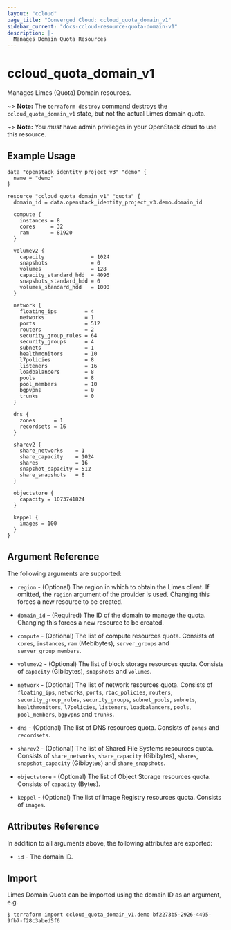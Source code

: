 ```yaml
---
layout: "ccloud"
page_title: "Converged Cloud: ccloud_quota_domain_v1"
sidebar_current: "docs-ccloud-resource-quota-domain-v1"
description: |-
  Manages Domain Quota Resources
---
```


# ccloud\_quota\_domain\_v1

Manages Limes (Quota) Domain resources.

~> **Note:** The `terraform destroy` command destroys the
`ccloud_quota_domain_v1` state, but not the actual Limes domain quota.

~> **Note:** You _must_ have admin privileges in your OpenStack cloud to use
this resource.

## Example Usage

```hcl
data "openstack_identity_project_v3" "demo" {
  name = "demo"
}

resource "ccloud_quota_domain_v1" "quota" {
  domain_id = data.openstack_identity_project_v3.demo.domain_id

  compute {
    instances = 8
    cores     = 32
    ram       = 81920
  }

  volumev2 {
    capacity               = 1024
    snapshots              = 0
    volumes                = 128
    capacity_standard_hdd  = 4096
    snapshots_standard_hdd = 0
    volumes_standard_hdd   = 1000
  }

  network {
    floating_ips         = 4
    networks             = 1
    ports                = 512
    routers              = 2
    security_group_rules = 64
    security_groups      = 4
    subnets              = 1
    healthmonitors       = 10
    l7policies           = 8
    listeners            = 16
    loadbalancers        = 8
    pools                = 8
    pool_members         = 10
    bgpvpns              = 0
    trunks               = 0
  }

  dns {
    zones      = 1
    recordsets = 16
  }

  sharev2 {
    share_networks    = 1
    share_capacity    = 1024
    shares            = 16
    snapshot_capacity = 512
    share_snapshots   = 8
  }

  objectstore {
    capacity = 1073741824
  }

  keppel {
    images = 100
  }
}
```

## Argument Reference

The following arguments are supported:

* `region` - (Optional) The region in which to obtain the Limes client. If
  omitted, the `region` argument of the provider is used. Changing this forces
  a new resource to be created.

* `domain_id` – (Required) The ID of the domain to manage the quota. Changing
  this forces a new resource to be created.

* `compute` - (Optional) The list of compute resources quota. Consists of
  `cores`, `instances`, `ram` (Mebibytes), `server_groups` and
  `server_group_members`.

* `volumev2` - (Optional) The list of block storage resources quota. Consists of
  `capacity` (Gibibytes), `snapshots` and `volumes`.

* `network` - (Optional) The list of network resources quota. Consists of
  `floating_ips`, `networks`, `ports`, `rbac_policies`, `routers`,
  `security_group_rules`, `security_groups`, `subnet_pools`, `subnets`,
  `healthmonitors`, `l7policies`, `listeners`, `loadbalancers`, `pools`,
  `pool_members`, `bgpvpns` and `trunks`.

* `dns` - (Optional) The list of DNS resources quota. Consists of `zones` and
  `recordsets`.

* `sharev2` - (Optional) The list of Shared File Systems resources quota.
  Consists of `share_networks`, `share_capacity` (Gibibytes), `shares`,
  `snapshot_capacity` (Gibibytes) and `share_snapshots`.

* `objectstore` - (Optional) The list of Object Storage resources quota.
  Consists of `capacity` (Bytes).

* `keppel` - (Optional) The list of Image Registry resources quota. Consists of
  `images`.

## Attributes Reference

In addition to all arguments above, the following attributes are exported:

* `id` - The domain ID.

## Import

Limes Domain Quota can be imported using the domain ID as an argument, e.g.

```
$ terraform import ccloud_quota_domain_v1.demo bf2273b5-2926-4495-9fb7-f28c3abed5f6
```

